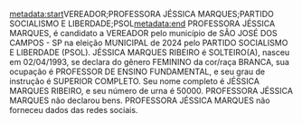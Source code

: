 <metadata:start>VEREADOR;PROFESSORA JÉSSICA MARQUES;PARTIDO SOCIALISMO E LIBERDADE;PSOL<metadata:end>
PROFESSORA JÉSSICA MARQUES, é candidato a VEREADOR pelo município de SÃO JOSÉ DOS CAMPOS - SP na eleição MUNICIPAL de 2024 pelo PARTIDO SOCIALISMO E LIBERDADE (PSOL). JÉSSICA MARQUES RIBEIRO é SOLTEIRO(A), nasceu em 02/04/1993, se declara do gênero FEMININO da cor/raça BRANCA, sua ocupação é PROFESSOR DE ENSINO FUNDAMENTAL, e seu grau de instrução é SUPERIOR COMPLETO. Seu nome completo é JÉSSICA MARQUES RIBEIRO, e seu número de urna é 50000.
PROFESSORA JÉSSICA MARQUES não declarou bens.
PROFESSORA JÉSSICA MARQUES não forneceu dados das redes sociais.